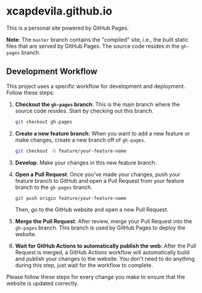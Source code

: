 # xcapdevila.github.io

This is a personal site powered by GitHub Pages.

**Note**: The `master` branch contains the "compiled" site, i.e., the built static files that are served by GitHub Pages. The source code resides in the `gh-pages` branch.

## Development Workflow

This project uses a specific workflow for development and deployment. Follow these steps:

1. **Checkout the `gh-pages` branch**: This is the main branch where the source code resides. Start by checking out this branch.

    ```bash
    git checkout gh-pages
    ```

2. **Create a new feature branch**: When you want to add a new feature or make changes, create a new branch off of `gh-pages`.

    ```bash
    git checkout -b feature/your-feature-name
    ```

3. **Develop**: Make your changes in this new feature branch.

4. **Open a Pull Request**: Once you've made your changes, push your feature branch to GitHub and open a Pull Request from your feature branch to the `gh-pages` branch.

    ```bash
    git push origin feature/your-feature-name
    ```

    Then, go to the GitHub website and open a new Pull Request.

5. **Merge the Pull Request**: After review, merge your Pull Request into the `gh-pages` branch. This branch is used by GitHub Pages to deploy the website.

6. **Wait for GitHub Actions to automatically publish the web**: After the Pull Request is merged, a GitHub Actions workflow will automatically build and publish your changes to the website. You don't need to do anything during this step, just wait for the workflow to complete.

Please follow these steps for every change you make to ensure that the website is updated correctly.